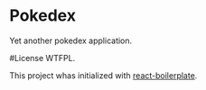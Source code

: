 # Pokedex

Yet another pokedex application.

#License 
WTFPL.

This project whas initialized with [react-boilerplate](https://github.com/react-boilerplate/react-boilerplate).
